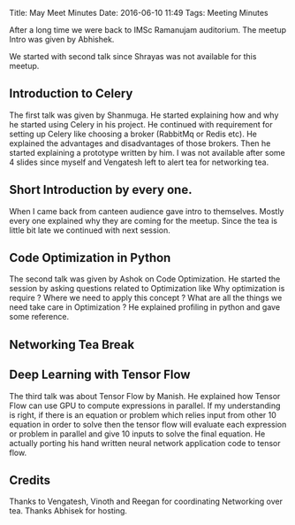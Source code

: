 Title: May Meet Minutes
Date: 2016-06-10 11:49
Tags: Meeting Minutes


After a long time we were back to IMSc Ramanujam auditorium.  The
meetup Intro was given by Abhishek.

We started with second talk since Shrayas was not available for this
meetup.

## Introduction to Celery

The first talk was given by Shanmuga. He started explaining how and
why he started using Celery in his project. He continued with
requirement for setting up Celery like choosing a broker (RabbitMq or
Redis etc). He explained the advantages and disadvantages of those
brokers. Then he started explaining a prototype written by him.  I was
not available after some 4 slides since myself and Vengatesh left to
alert tea for networking tea.

## Short Introduction by every one.

When I came back from canteen audience gave intro to themselves.
Mostly every one explained why they are coming for the meetup.
Since the tea is little bit late we continued with next session.

## Code Optimization in Python

The second talk was given by Ashok on Code Optimization.  He started
the session by asking questions related to Optimization like Why
optimization is require ? Where we need to apply this concept ?  What
are all the things we need take care in Optimization ?  He explained
profiling in python and gave some reference.

## Networking Tea Break

## Deep Learning with Tensor Flow

The third talk was about Tensor Flow by Manish.  He explained how
Tensor Flow can use GPU to compute expressions in parallel.  If my
understanding is right, if there is an equation or problem which
relies input from other 10 equation in order to solve then the tensor
flow will evaluate each expression or problem in parallel and give 10
inputs to solve the final equation.  He actually porting
his hand written neural network application code to tensor flow.

## Credits

Thanks to Vengatesh, Vinoth and Reegan for coordinating Networking
over tea.  Thanks Abhisek for hosting.
